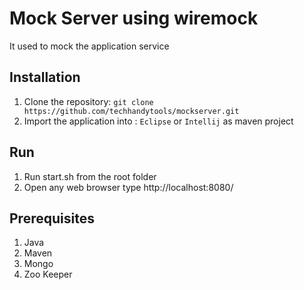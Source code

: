# Mock Server using wiremock

It used to mock the application service

## Installation

1. Clone the repository: `git clone https://github.com/techhandytools/mockserver.git`
2. Import the application into : `Eclipse` or `Intellij` as maven project

## Run 

1. Run start.sh from the root folder
2. Open any web browser type http://localhost:8080/

## Prerequisites

1. Java
2. Maven
3. Mongo
4. Zoo Keeper
